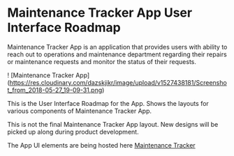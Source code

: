 # Maintenance Tracker App User Interface Roadmap

Maintenance Tracker App is an application that provides users with ability to reach out
to operations and maintenance department regarding their repairs or maintenance requests
and monitor the status of their requests.

! [Maintenance Tracker App]
(https://res.cloudinary.com/dazskjikr/image/upload/v1527438181/Screenshot_from_2018-05-27_19-09-31.png)

This is the User Interface Roadmap for the App. Shows the layouts for various components of Maintenance
Tracker App.

This is not the final Maintenance Tracker App layout. New designs will be picked up along during product
development.

The App UI elements are being hosted here [Maintenance Tracker](https://3dw1nm0535.github.io/maintenance-tracker-app-ui/)

